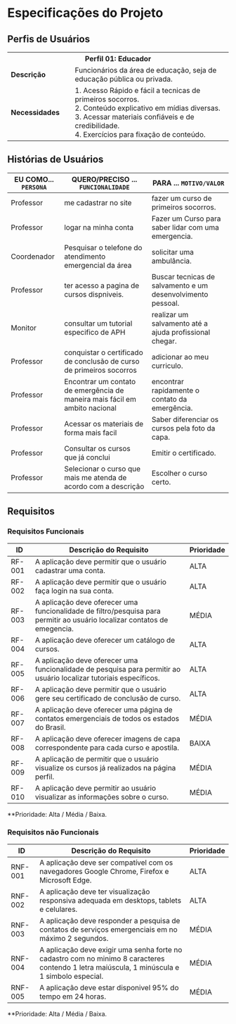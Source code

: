 # Especificações do Projeto

## Perfis de Usuários

<table>
<tbody>
<tr>
<th colspan="2">Perfil 01: Educador </th>
</tr>
<tr>
<td width="150px"><b>Descrição</b></td>
<td width="600px">
Funcionários da área de educação, seja de educação pública ou privada.
</td>
</tr>
<tr>
<td><b>Necessidades</b></td>
<td>
1. Acesso Rápido e fácil a tecnicas de primeiros socorros.<br>
2. Conteúdo explicativo em mídias diversas.<br>
3. Acessar materiais confiáveis e de credibilidade.<br>
4. Exercícios para fixação de conteúdo. 
</td>
</tr>
</tbody>
</table>




## Histórias de Usuários


|EU COMO... `PERSONA`| QUERO/PRECISO ... `FUNCIONALIDADE` |PARA ... `MOTIVO/VALOR`                 |
|--------------------|------------------------------------|----------------------------------------|
|Professor           |me cadastrar no site   | fazer um curso de primeiros socorros. |
|Professor           |logar na minha conta | Fazer um Curso para saber lidar com uma emergencia.|
|Coordenador         |Pesquisar o telefone do atendimento emergencial da área | solicitar uma ambulância. |
|Professor           |ter acesso a pagina de cursos dispniveis. | Buscar tecnicas de salvamento e um desenvolvimento pessoal. |
|Monitor             |consultar um tutorial especifico de APH | realizar um salvamento até a ajuda profissional chegar. |
|Professor           |conquistar o certificado de conclusão de curso de primeiros socorros | adicionar ao meu curriculo. |
|Professor| Encontrar um contato de emergência de maneira mais fácil em ambito nacional | encontrar rapidamente o contato da emergência. |
|Professor | Acessar os materiais de forma mais facil  | Saber diferenciar os cursos pela foto da capa.
|Professor | Consultar os cursos que já conclui | Emitir o certificado. |
|Professor | Selecionar o curso que mais me atenda de acordo com a descrição | Escolher o curso certo. |




## Requisitos

### Requisitos Funcionais


|ID    | Descrição do Requisito  | Prioridade |
|------|-----------------------------------------|----|
|RF-001| A aplicação deve permitir que o usuário cadastrar uma conta. | ALTA | 
|RF-002| A aplicação deve permitir que o usuário faça login na sua conta.  | ALTA |
|RF-003| A aplicação deve oferecer uma funcionalidade de filtro/pesquisa para permitir ao usuário localizar contatos de emegencia. | MÉDIA | 
|RF-004| A aplicação deve oferecer um catálogo de cursos.  | ALTA |
|RF-005| A aplicação deve oferecer uma funcionalidade de pesquisa para permitir ao usuário localizar tutoriais específicos. | ALTA | 
|RF-006| A aplicação deve permitir que o usuário gere seu certificado de conclusão de curso. | ALTA |
|RF-007| A aplicação deve oferecer uma página de contatos emergenciais de todos os estados do Brasil. | MÉDIA | 
|RF-008| A aplicação deve oferecer imagens de capa correspondente para cada curso e apostila.   | BAIXA |
|RF-009| A aplicação de permitir que o usuário visualize os cursos já realizados na página perfil. | MÉDIA | 
|RF-010| A aplicação deve permitir ao usuário visualizar as informações sobre o curso. | MÉDIA |

**Prioridade: Alta / Média / Baixa.





### Requisitos não Funcionais

|ID     | Descrição do Requisito  |Prioridade |
|-------|-------------------------|----|
|RNF-001| A aplicação deve ser compatível com os navegadores Google Chrome, Firefox e Microsoft Edge. | ALTA | 
|RNF-002| A aplicação deve ter visualização responsiva adequada em desktops, tablets e celulares. |  ALTA | 
|RNF-003| A aplicação deve responder a pesquisa de contatos de serviços emergenciais em no máximo 2 segundos. |  MÉDIA |
|RNF-004| A aplicação deve exigir uma senha forte no cadastro com no minimo 8 caracteres contendo 1 letra maiúscula, 1 minúscula e 1 simbolo especial. |  MÉDIA |
|RNF-005| A aplicação deve estar disponivel 95% do tempo em 24 horas. |  MÉDIA |

**Prioridade: Alta / Média / Baixa.

